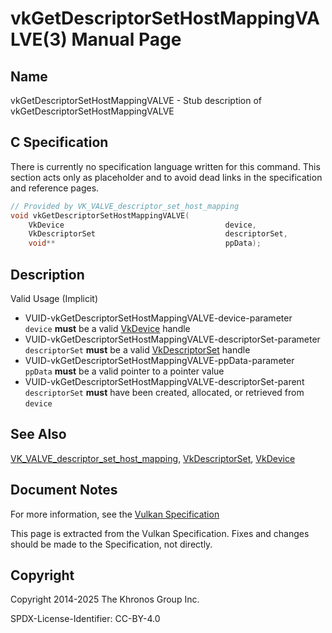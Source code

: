# vkGetDescriptorSetHostMappingVALVE(3) Manual Page

## Name

vkGetDescriptorSetHostMappingVALVE - Stub description of vkGetDescriptorSetHostMappingVALVE



## [](#_c_specification)C Specification

There is currently no specification language written for this command. This section acts only as placeholder and to avoid dead links in the specification and reference pages.

```c++
// Provided by VK_VALVE_descriptor_set_host_mapping
void vkGetDescriptorSetHostMappingVALVE(
    VkDevice                                    device,
    VkDescriptorSet                             descriptorSet,
    void**                                      ppData);
```

## [](#_description)Description

Valid Usage (Implicit)

- [](#VUID-vkGetDescriptorSetHostMappingVALVE-device-parameter)VUID-vkGetDescriptorSetHostMappingVALVE-device-parameter  
  `device` **must** be a valid [VkDevice](https://registry.khronos.org/vulkan/specs/latest/man/html/VkDevice.html) handle
- [](#VUID-vkGetDescriptorSetHostMappingVALVE-descriptorSet-parameter)VUID-vkGetDescriptorSetHostMappingVALVE-descriptorSet-parameter  
  `descriptorSet` **must** be a valid [VkDescriptorSet](https://registry.khronos.org/vulkan/specs/latest/man/html/VkDescriptorSet.html) handle
- [](#VUID-vkGetDescriptorSetHostMappingVALVE-ppData-parameter)VUID-vkGetDescriptorSetHostMappingVALVE-ppData-parameter  
  `ppData` **must** be a valid pointer to a pointer value
- [](#VUID-vkGetDescriptorSetHostMappingVALVE-descriptorSet-parent)VUID-vkGetDescriptorSetHostMappingVALVE-descriptorSet-parent  
  `descriptorSet` **must** have been created, allocated, or retrieved from `device`

## [](#_see_also)See Also

[VK\_VALVE\_descriptor\_set\_host\_mapping](https://registry.khronos.org/vulkan/specs/latest/man/html/VK_VALVE_descriptor_set_host_mapping.html), [VkDescriptorSet](https://registry.khronos.org/vulkan/specs/latest/man/html/VkDescriptorSet.html), [VkDevice](https://registry.khronos.org/vulkan/specs/latest/man/html/VkDevice.html)

## [](#_document_notes)Document Notes

For more information, see the [Vulkan Specification](https://registry.khronos.org/vulkan/specs/latest/html/vkspec.html#vkGetDescriptorSetHostMappingVALVE)

This page is extracted from the Vulkan Specification. Fixes and changes should be made to the Specification, not directly.

## [](#_copyright)Copyright

Copyright 2014-2025 The Khronos Group Inc.

SPDX-License-Identifier: CC-BY-4.0